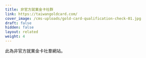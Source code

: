 ```yaml
---
title: 非官方就業金卡社群
link: https://taiwangoldcard.com/
cover_image: /cms-uploads/gold-card-qualification-check-01.jpg
draft: false
hidden: false
layout: related
weight: 4
---
```

此為非官方就業金卡社羣網站。
